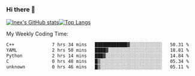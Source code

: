 ### Hi there 👋
[![lnex's GitHub stats](https://github-readme-stats.vercel.app/api?username=lnexenl&count_private=true&show_icons=true)](https://github.com/anuraghazra/github-readme-stats)[![Top Langs](https://github-readme-stats.vercel.app/api/top-langs/?username=lnexenl&layout=compact&langs_count=8&exclude_repo=32-bit-MIPS-CPU)](https://github.com/anuraghazra/github-readme-stats)

My Weekly Coding Time:
<!--START_SECTION:waka-->

```txt
C++              7 hrs 34 mins   ████████████▓░░░░░░░░░░░░   50.31 %
YAML             2 hrs 50 mins   ████▓░░░░░░░░░░░░░░░░░░░░   18.81 %
Python           2 hrs 14 mins   ███▓░░░░░░░░░░░░░░░░░░░░░   14.84 %
C                0 hrs 48 mins   █▒░░░░░░░░░░░░░░░░░░░░░░░   05.34 %
unknown          0 hrs 46 mins   █▒░░░░░░░░░░░░░░░░░░░░░░░   05.11 %
```

<!--END_SECTION:waka-->
